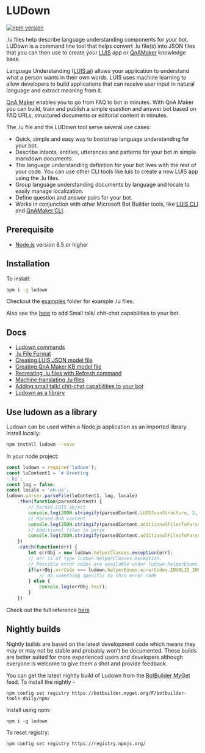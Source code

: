 # LUDown

[![npm version](https://badge.fury.io/js/ludown.svg)](https://badge.fury.io/js/ludown)

.lu files help describe language understanding components for your bot. LUDown is a command line tool that helps convert .lu file(s) into JSON files that you can then use to create your [LUIS](http://luis.ai) app or [QnAMaker](http://qnamaker.ai) knowledge base. 

Language Understanding ([LUIS.ai](https://luis.ai/)) allows your application to understand what a person wants in their own words. LUIS uses machine learning to allow developers to build applications that can receive user input in natural language and extract meaning from it.

[QnA Maker](http://qnamaker.ai) enables you to go from FAQ to bot in minutes. With QnA Maker you can build, train and publish a simple question and answer bot based on FAQ URLs, structured documents or editorial content in minutes.

The .lu file and the LUDown tool serve several use cases:
- Quick, simple and easy way to bootstrap language understanding for your bot.
- Describe intents, entities, utterances and patterns for your bot in simple markdown documents.
- The language understanding definition for your bot lives with the rest of your code. You can use other CLI tools like luis to create a new LUIS app using the .lu files.
- Group language understanding documents by language and locale to easily manage localization.
- Define question and answer pairs for your bot.
- Works in conjunction with other Microsoft Bot Builder tools, like [LUIS CLI](../LUIS) and [QnAMaker CLI](../QnAMaker).

## Prerequisite

- [Node.js](https://nodejs.org/) version 8.5 or higher

## Installation

To install:
```bash
npm i -g ludown
```
Checkout the [examples](examples) folder for example .lu files.

Also see the [here](ChitChat) to add Small talk/ chit-chat capabilities to your bot.

## Docs
- [Ludown commands](docs/commands.md)
- [.lu File Format](docs/lu-file-format.md)
- [Creating LUIS JSON model file](docs/create-luis-json.md)
- [Creating QnA Maker KB model file](docs/create-qna-json.md)
- [Recreating .lu files with Refresh command](docs/refresh-command.md)
- [Machine translating .lu files](docs/translate-command.md)
- [Adding small talk/ chit-chat capabilities to your bot](ChitChat/README.MD)
- [Ludown as a library](docs/ludown-library.md)

## Use ludown as a library
Ludown can be used within a Node.js application as an imported library. Install locally:

```bash
npm install ludown --save
```

In your node project:
```js
const ludown = require('ludown');
const luContent1 = `# Greeting
- hi`;
const log = false;
const locale = 'en-us';
ludown.parser.parseFile(luContent1, log, locale)
    .then(function(parsedContent) {
        // Parsed LUIS object
        console.log(JSON.stringify(parsedContent.LUISJsonStructure, 2, null));
        // Parsed QnA content
        console.log(JSON.stringify(parsedContent.additionalFilesToParse, 2, null));
        // Additional files to parse
        console.log(JSON.stringify(parsedContent.additionalFilesToParse, 2, null));
    })
    .catch(function(err) {
        let errObj = new ludown.helperClasses.exception(err);
        // err is of type ludown.helperClasses.exception. 
        // Possible error codes are available under ludown.helperEnums.errorCodes
        if(errObj.errCode === ludown.helperEnums.errorCodes.INVALID_INPUT) {
            // do something specific to this error code
        } else {
            console.log(errObj.text);
        }
    })

```
Check out the full reference [here](docs/ludown-library.md)

## Nightly builds

Nightly builds are based on the latest development code which means they may or may not be stable and probably won't be documented. These builds are better suited for more experienced users and developers although everyone is welcome to give them a shot and provide feedback.

You can get the latest nightly build of Ludown from the [BotBuilder MyGet](https://botbuilder.myget.org/gallery) feed. To install the nightly - 

```shell
npm config set registry https://botbuilder.myget.org/F/botbuilder-tools-daily/npm/
```

Install using npm:
```shell
npm i -g ludown
```

To reset registry:
```shell
npm config set registry https://registry.npmjs.org/
```